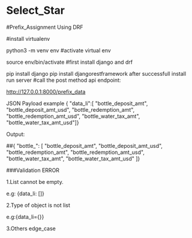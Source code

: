 # Select_Star
#Prefix_Assignment Using DRF

#install virtualenv

python3 -m venv env
#activate virtual env

source env/bin/activate
#first install django and drf

pip install django
pip install djangorestframework
after successfull install run server
#call the post method api endpoint:

http://127.0.0.1:8000/prefix_data

JSON Payload example
{ "data_li":[ "bottle_deposit_amt", "bottle_deposit_amt_usd", "bottle_redemption_amt", "bottle_redemption_amt_usd", "bottle_water_tax_amt", "bottle_water_tax_amt_usd"]}

Output:

##{ "bottle_": [ "bottle_deposit_amt", "bottle_deposit_amt_usd", "bottle_redemption_amt", "bottle_redemption_amt_usd", "bottle_water_tax_amt", "bottle_water_tax_amt_usd" ]}

###Validation ERROR

1.List cannot be empty.

e.g: {data_li: []}

2.Type of object is not list

e.g:{data_li={}}

3.Others edge_case
